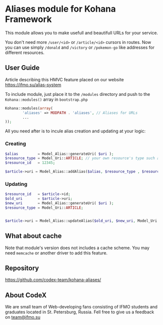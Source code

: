 
# Aliases module for Kohana Framework

This module allows you to make usefull and beautifull URLs for your service. 

You don't need more `/user/<id>` or `/article/<id>` cursors in routes. Now you can use simply `/donald` and `/victory` or `/pokemon-go` like addresses for different resources.

## User Guide
Article describing this HMVC feature placed on our website <a href="https://ifmo.su/alias-system">https://ifmo.su/alias-system</a>

To include module, just place it to the `/modules` directory and push to the `Kohana::modules()` array in `bootstrap.php`
```php
Kohana::modules(array(
        'aliases' => MODPATH . 'aliases', // Aliases for URLs
        ...
));
```

All you need after is to incule alias creation and updating at your logic:

### Creating 

```php
$alias         = Model_Alias::generateUri( $uri );
$resource_type = Model_Uri::ARTICLE; // your own resource's type such as user, article, category and other
$resource_id   = 12345;

$article->uri = Model_Alias::addAlias($alias, $resource_type , $resource_id);
```

### Updating 

```php
$resource_id   = $article->id;
$old_uri       = $article->uri;
$new_uri       = Model_Alias::generateUri( $uri );
$resource_type = Model_Uri::ARTICLE;


$article->uri = Model_Alias::updateAlias($old_uri, $new_uri, Model_Uri::ARTICLE, $resource_id);
```

## What about cache

Note that module's version does not includes a cache scheme. You may need `memcache` or another driver to add this feature.

## Repository 
<a href="https://github.com/codex-team/kohana-aliases/">https://github.com/codex-team/kohana-aliases/</a>


## About CodeX
We are small team of Web-developing fans consisting of IFMO students and graduates located in St. Petersburg, Russia. 
Fell free to give us a feedback on <a href="mailto::team@ifmo.su">team@ifmo.su</a>


